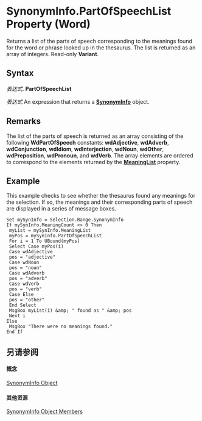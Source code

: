 
# SynonymInfo.PartOfSpeechList Property (Word)

Returns a list of the parts of speech corresponding to the meanings found for the word or phrase looked up in the thesaurus. The list is returned as an array of integers. Read-only  **Variant**.


## Syntax

 _表达式_. **PartOfSpeechList**

 _表达式_ An expression that returns a **[SynonymInfo](0af2d733-a038-1f67-ddca-2b05b3af1b7c.md)** object.


## Remarks

The list of the parts of speech is returned as an array consisting of the following  **WdPartOfSpeech** constants: **wdAdjective**, **wdAdverb**, **wdConjunction**, **wdIdiom**, **wdInterjection**, **wdNoun**, **wdOther**, **wdPreposition**, **wdPronoun**, and **wdVerb**. The array elements are ordered to correspond to the elements returned by the **[MeaningList](43eec397-41e6-7b13-f267-ae3b4914ec02.md)** property.


## Example

This example checks to see whether the thesaurus found any meanings for the selection. If so, the meanings and their corresponding parts of speech are displayed in a series of message boxes.


```
Set mySynInfo = Selection.Range.SynonymInfo 
If mySynInfo.MeaningCount <> 0 Then 
 myList = mySynInfo.MeaningList 
 myPos = mySynInfo.PartOfSpeechList 
 For i = 1 To UBound(myPos) 
 Select Case myPos(i) 
 Case wdAdjective 
 pos = "adjective" 
 Case wdNoun 
 pos = "noun" 
 Case wdAdverb 
 pos = "adverb" 
 Case wdVerb 
 pos = "verb" 
 Case Else 
 pos = "other" 
 End Select 
 MsgBox myList(i) &amp; " found as " &amp; pos 
 Next i 
Else 
 MsgBox "There were no meanings found." 
End If
```


## 另请参阅


#### 概念


[SynonymInfo Object](0af2d733-a038-1f67-ddca-2b05b3af1b7c.md)
#### 其他资源


[SynonymInfo Object Members](http://msdn.microsoft.com/library/d53e5108-edb5-a845-bab8-db4d51faf9ab%28Office.15%29.aspx)
